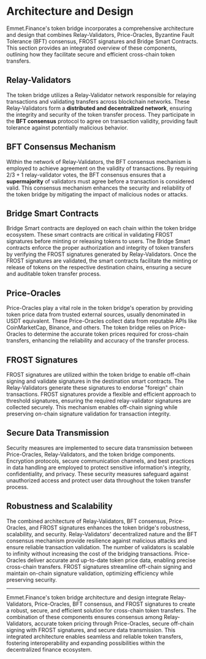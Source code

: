 # Architecture and Design

Emmet.Finance's token bridge incorporates a comprehensive architecture and design that combines Relay-Validators, Price-Oracles, Byzantine Fault Tolerance (BFT) consensus, FROST signatures and Bridge Smart Contracts. This section provides an integrated overview of these components, outlining how they facilitate secure and efficient cross-chain token transfers.

## Relay-Validators
The token bridge utilizes a Relay-Validator network responsible for relaying transactions and validating transfers across blockchain networks. These Relay-Validators form a **distributed and decentralized network**, ensuring the integrity and security of the token transfer process. They participate in the **BFT consensus** protocol to agree on transaction validity, providing fault tolerance against potentially malicious behavior.

## BFT Consensus Mechanism
Within the network of Relay-Validators, the BFT consensus mechanism is employed to achieve agreement on the validity of transactions. By requiring $2/3+1$ relay-validator votes, the BFT consensus ensures that a **supermajority** of validators must agree before a transaction is considered valid. This consensus mechanism enhances the security and reliability of the token bridge by mitigating the impact of malicious nodes or attacks.

## Bridge Smart Contracts
Bridge Smart contracts are deployed on each chain within the token bridge ecosystem. These smart contracts are critical in validating FROST signatures before minting or releasing tokens to users. The Bridge Smart contracts enforce the proper authorization and integrity of token transfers by verifying the FROST signatures generated by Relay-Validators. Once the FROST signatures are validated, the smart contracts facilitate the minting or release of tokens on the respective destination chains, ensuring a secure and auditable token transfer process.

## Price-Oracles
Price-Oracles play a vital role in the token bridge's operation by providing token price data from trusted external sources, usually denominated in USDT equivalent. These Price-Oracles collect data from reputable APIs like CoinMarketCap, Binance, and others. The token bridge relies on Price-Oracles to determine the accurate token prices required for cross-chain transfers, enhancing the reliability and accuracy of the transfer process.

## FROST Signatures
FROST signatures are utilized within the token bridge to enable off-chain signing and validate signatures in the destination smart contracts. The Relay-Validators generate these signatures to endorse "foreign" chain transactions. FROST signatures provide a flexible and efficient approach to threshold signatures, ensuring the required relay-validator signatures are collected securely. This mechanism enables off-chain signing while preserving on-chain signature validation for transaction integrity.

## Secure Data Transmission
Security measures are implemented to secure data transmission between Price-Oracles, Relay-Validators, and the token bridge components. Encryption protocols, secure communication channels, and best practices in data handling are employed to protect sensitive information's integrity, confidentiality, and privacy. These security measures safeguard against unauthorized access and protect user data throughout the token transfer process.

## Robustness and Scalability
The combined architecture of Relay-Validators, BFT consensus, Price-Oracles, and FROST signatures enhances the token bridge's robustness, scalability, and security. Relay-Validators' decentralized nature and the BFT consensus mechanism provide resilience against malicious attacks and ensure reliable transaction validation. The number of validators is scalable to infinity without increasing the cost of the bridging transactions. Price-Oracles deliver accurate and up-to-date token price data, enabling precise cross-chain transfers. FROST signatures streamline off-chain signing and maintain on-chain signature validation, optimizing efficiency while preserving security.

***

Emmet.Finance's token bridge architecture and design integrate Relay-Validators, Price-Oracles, BFT consensus, and FROST signatures to create a robust, secure, and efficient solution for cross-chain token transfers. The combination of these components ensures consensus among Relay-Validators, accurate token pricing through Price-Oracles, secure off-chain signing with FROST signatures, and secure data transmission. This integrated architecture enables seamless and reliable token transfers, fostering interoperability and expanding possibilities within the decentralized finance ecosystem.
